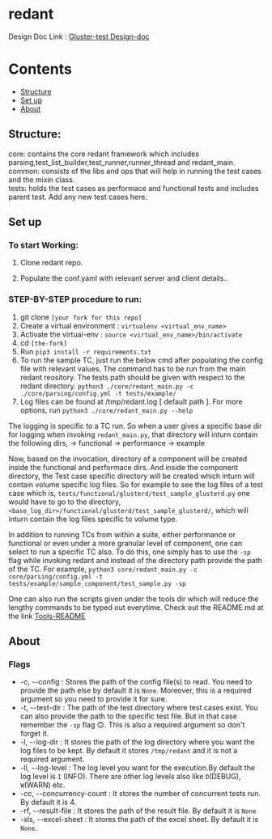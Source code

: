 # redant

Design Doc Link : [Gluster-test Design-doc](https://docs.google.com/document/d/1D8zUSmg-00ey711gsqvS6G9i_fGN2cE0EbG4u1TOsaQ/edit?usp=sharing)

# Contents
* [Structure](#structure)
* [Set up](#set-up)
* [About](#flags)

## Structure:

core: contains the core redant framework which includes parsing,test_list_builder,test_runner,runner_thread and redant_main.<br>
common: consists of the libs and ops that will help in running the test cases and the mixin class.<br>
tests: holds the test cases as performace and functional tests and includes parent test. Add any new test cases here.<br>

## Set up

### To start Working:

1. Clone redant repo.

2. Populate the conf.yaml with relevant server and client details..


### STEP-BY-STEP procedure to run:
1. git clone `[your fork for this repo]`
2. Create a virtual environment : `virtualenv <virtual_env_name>`
3. Activate the virtual-env : `source <virtual_env_name>/bin/activate`
4. cd `[the-fork]`
5. Run `pip3 install -r requirements.txt`
6. To run the sample TC, just run the below cmd after populating the
config file with relevant values. The command has to be run from the main redant
reository. The tests path should be given with respect to the redant directory.
`python3 ./core/redant_main.py -c ./core/parsing/config.yml -t tests/example/`
7. Log files can be found at /tmp/redant.log [ default path ].
For more options, run `python3 ./core/redant_main.py --help`

The logging is specific to a TC run. So when a user gives a specific base dir
for logging when invoking `redant_main.py`, that directory will inturn
contain the following dirs,
 -> functional
 -> performance
 -> example

Now, based on the invocation, directory of a component will be created inside
the functional and performace dirs. And inside the component directory,
the Test case specific directory will be created which inturn will contain
volume specific log files.
So for example to see the log files of a test case which is,
`tests/functional/glusterd/test_sample_glusterd.py`
one would have to go to the directory,
`<base_log_dir>/functional/glusterd/test_sample_glusterd/`, which will inturn
contain the log files specific to volume type.

In addition to running TCs from within a suite, either performance or
functional or even under a more granular level of component, one can select to
run a specific TC also. To do this, one simply has to use the `-sp` flag while
invoking redant and instead of the directory path provide the path of the TC.
For example,
`python3 core/redant_main.py -c core/parsing/config.yml -t tests/example/sample_component/test_sample.py -sp`

One can also run the scripts given under the tools dir which will reduce the
lengthy commands to be typed out everytime. Check out the README.md at the link
[Tools-README](https://github.com/srijan-sivakumar/redant/blob/main/tools/README.md)

## About

### Flags

* -c, --config : Stores the path of the config file(s) to read. You need to provide the path else by default it is `None`. Moreover, this is a required argument so you need to provide it for sure.
* -t, --test-dir : The path of the test directory where test cases exist. You can also provide the path to the specific test file. But in that case remember the `-sp` flag :upside_down_face:. This is also a required argument so don't forget it.
*   -l, --log-dir : It stores the path of the log directory where you want the log files to be kept. By default it stores `/tmp/redant` and it is not a required argument.
* -ll, --log-level : The log level you want for the execution.By default the log level is `I` (INFO). There are other log levels also like `D`(DEBUG), `W`(WARN) etc.
* -cc, --concurrency-count : It stores the number of concurrent tests run. By default it is 4.
* -rf, --result-file : It stores the path of the result file. By default it is `None`
* -xls, --excel-sheet : It stores the path of the excel sheet. By default it is `None`.